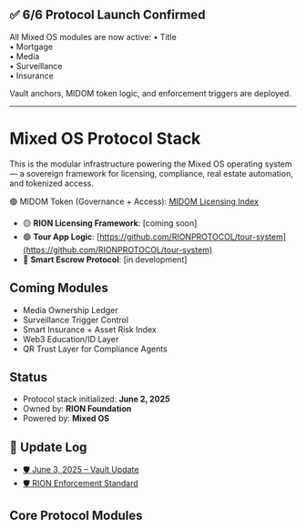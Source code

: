 ## ✅ 6/6 Protocol Launch Confirmed

All Mixed OS modules are now active:
• Title  
• Mortgage  
• Media  
• Surveillance  
• Insurance  

Vault anchors, MIDOM token logic, and enforcement triggers are deployed.

---
# Mixed OS Protocol Stack

This is the modular infrastructure powering the Mixed OS operating system — a sovereign framework for licensing, compliance, real estate automation, and tokenized access.

🟢 MIDOM Token (Governance + Access): [MIDOM Licensing Index](MIDOM-token/index.md)
- 🟡 **RION Licensing Framework**: [coming soon]
- 🟢 **Tour App Logic**: [https://github.com/RIONPROTOCOL/tour-system](https://github.com/RIONPROTOCOL/tour-system)
- 🔴 **Smart Escrow Protocol**: [in development]

## Coming Modules

- Media Ownership Ledger  
- Surveillance Trigger Control  
- Smart Insurance + Asset Risk Index  
- Web3 Education/ID Layer  
- QR Trust Layer for Compliance Agents

## Status
- Protocol stack initialized: **June 2, 2025**
- Owned by: **RION Foundation**
- Powered by: **Mixed OS**
## 🔄 Update Log

- [🛡️ June 3, 2025 – Vault Update](updates/2025-06-03-vault-update.md)
- [🛡️ RION Enforcement Standard](enforcement/enforce-rion-standard.md)
## Core Protocol Modules


